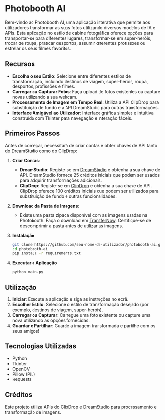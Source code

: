# Photobooth AI

Bem-vindo ao Photobooth AI, uma aplicação interativa que permite aos utilizadores transformar as suas fotos utilizando diversos modelos de IA e APIs. Esta aplicação no estilo de cabine fotográfica oferece opções para transportar-se para diferentes lugares, transformar-se em super-heróis, trocar de roupa, praticar desportos, assumir diferentes profissões ou estrelar os seus filmes favoritos.

## Recursos

- **Escolha o seu Estilo**: Selecione entre diferentes estilos de transformação, incluindo destinos de viagem, super-heróis, roupa, desportos, profissões e filmes.
- **Carregar ou Capturar Fotos**: Faça upload de fotos existentes ou capture novas utilizando a sua webcam.
- **Processamento de Imagem em Tempo Real**: Utiliza a API ClipDrop para substituição de fundo e a API DreamStudio para outras transformações.
- **Interface Amigável ao Utilizador**: Interface gráfica simples e intuitiva construída com Tkinter para navegação e interação fáceis.

## Primeiros Passos

Antes de começar, necessitará de criar contas e obter chaves de API tanto do DreamStudio como do ClipDrop:

1. **Criar Contas**:
   - **DreamStudio**: Registe-se em [DreamStudio](https://dreamstudio.com) e obtenha a sua chave de API. DreamStudio fornece 25 créditos iniciais que podem ser usados para adquirir transformações adicionais.
   - **ClipDrop**: Registe-se em [ClipDrop](https://clipdrop.co) e obtenha a sua chave de API. ClipDrop oferece 100 créditos iniciais que podem ser utilizados para substituição de fundo e outras funcionalidades.

2. **Download da Pasta de Imagens**:
   - Existe uma pasta zipada disponível com as imagens usadas na Photobooth. Faça o download em [TransferNow](https://www.transfernow.net/dl/icons_images). Certifique-se de descomprimir a pasta antes de utilizar as imagens.

3. **Instalação**

   ```bash
   git clone https://github.com/seu-nome-de-utilizador/photobooth-ai.git
   cd photobooth-ai
   pip install -r requirements.txt
   ```

4. **Executar a Aplicação**
   ```bash
   python main.py
   ```

## Utilização

1. **Iniciar**: Execute a aplicação e siga as instruções no ecrã.
2. **Escolher Estilo**: Selecione o estilo de transformação desejado (por exemplo, destinos de viagem, super-heróis).
3. **Carregar ou Capturar**: Carregue uma foto existente ou capture uma nova utilizando as opções fornecidas.
4. **Guardar e Partilhar**: Guarde a imagem transformada e partilhe com os seus amigos!

## Tecnologias Utilizadas

- Python
- Tkinter
- OpenCV
- Pillow (PIL)
- Requests

## Créditos

Este projeto utiliza APIs do ClipDrop e DreamStudio para processamento e transformação de imagens.
